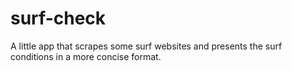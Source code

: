 # surf-check
A little app that scrapes some surf websites and presents the surf conditions in a more concise format.

